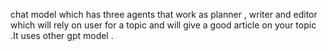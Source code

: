 chat model which has three agents that work as planner , writer and editor which will rely on user for a topic and will give a good article on your topic .It uses other gpt model .
